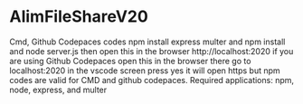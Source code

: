 # AlimFileShareV20
Cmd, Github Codepaces codes npm install express multer and npm install and node server.js then open this in the browser http://localhost:2020 if you are using Github Codepaces open this in the browser there go to localhost:2020 in the vscode screen press yes it will open https but npm codes are valid for CMD and github codepaces.
Required applications: npm, node, express, and multer

